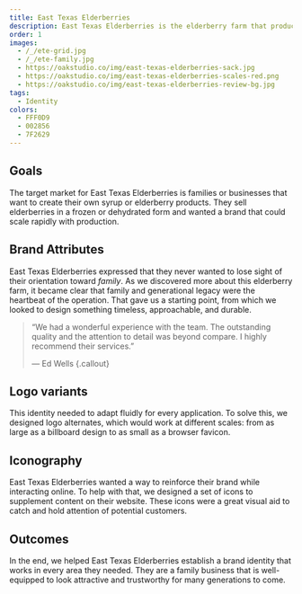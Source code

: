 ```yaml
---
title: East Texas Elderberries
description: East Texas Elderberries is the elderberry farm that produces organically grown products for crafty moms and resourceful businesses who want to buy local and keep their families and customers healthy.
order: 1
images:
  - /_/ete-grid.jpg
  - /_/ete-family.jpg
  - https://oakstudio.co/img/east-texas-elderberries-sack.jpg
  - https://oakstudio.co/img/east-texas-elderberries-scales-red.png
  - https://oakstudio.co/img/east-texas-elderberries-review-bg.jpg
tags:
  - Identity
colors:
  - FFF0D9
  - 002856
  - 7F2629
---
```


## Goals

The target market for East Texas Elderberries is families or businesses that want to create their own syrup or elderberry products. They sell elderberries in a frozen or dehydrated form and wanted a brand that could scale rapidly with production.

## Brand Attributes

East Texas Elderberries expressed that they never wanted to lose sight of their orientation toward *family*. As we discovered more about this elderberry farm, it became clear that family and generational legacy were the heartbeat of the operation. That gave us a starting point, from which we looked to design something timeless, approachable, and durable.

> &ldquo;We had a wonderful experience with the team. The outstanding quality and the attention to detail was beyond compare. I highly recommend their services.&rdquo;
> 
> &mdash; Ed Wells
{.callout}

## Logo variants

This identity needed to adapt fluidly for every application. To solve this, we designed logo alternates, which would work at different scales: from as large as a billboard design to as small as a browser favicon.

## Iconography

East Texas Elderberries wanted a way to reinforce their brand while interacting online. To help with that, we designed a set of icons to supplement content on their website. These icons were a great visual aid to catch and hold attention of potential customers.

## Outcomes

In the end, we helped East Texas Elderberries establish a brand identity that works in every area they needed. They are a family business that is well-equipped to look attractive and trustworthy for many generations to come.